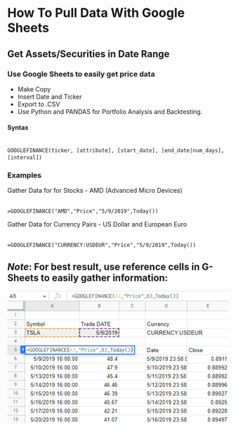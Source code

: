 # How To Pull Data With Google Sheets

## Get Assets/Securities in Date Range


 ### Use Google Sheets to easily get price data
- Make Copy
- Insert Date and Ticker
- Export to .CSV 
- Use Python and PANDAS for Portfolio Analysis and Backtesting. 


#### Syntax


```

GOOGLEFINANCE(ticker, [attribute], [start_date], [end_date|num_days], [interval])

```

### Examples


Gather Data for for Stocks - AMD (Advanced Micro Devices)

```

=GOOGLEFINANCE("AMD","Price","5/9/2019",Today())

```

Gather Data for Currency Pairs - US Dollar and European Euro 

```

=GOOGLEFINANCE("CURRENCY:USDEUR","Price","5/9/2019",Today())

```
## ***Note***: For best result, use reference cells in G-Sheets to easily gather information:


![Google_Sheets_Data](Google_Sheets_Data.png)


[^1]: Here is [an example](https://docs.google.com/spreadsheets/d/1o_s3W20il3u-62fEhyoIMQFb3eignFwtVCyPga1fBwI/edit?usp=sharing) of the google sheet for reference. Make your own copy, download as CSV and start analysing now!